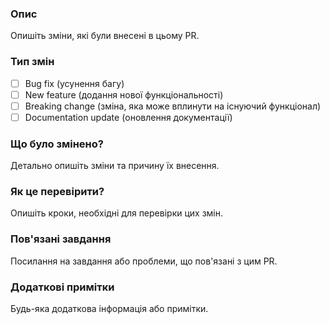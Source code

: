 ### Опис
Опишіть зміни, які були внесені в цьому PR.

### Тип змін
- [ ] Bug fix (усунення багу)
- [ ] New feature (додання нової функціональності)
- [ ] Breaking change (зміна, яка може вплинути на існуючий функціонал)
- [ ] Documentation update (оновлення документації)

### Що було змінено?
Детально опишіть зміни та причину їх внесення.

### Як це перевірити?
Опишіть кроки, необхідні для перевірки цих змін.

### Пов'язані завдання
Посилання на завдання або проблеми, що пов'язані з цим PR.

### Додаткові примітки
Будь-яка додаткова інформація або примітки.
